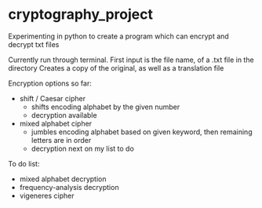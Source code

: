 # cryptography_project

Experimenting in python to create a program which can encrypt and decrypt txt files

Currently run through terminal.
First input is the file name, of a .txt file in the directory
	Creates a copy of the original, as well as a translation file

Encryption options so far:
 - shift / Caesar cipher
	- shifts encoding alphabet by the given number
	- decryption available
 - mixed alphabet cipher
	- jumbles encoding alphabet based on given keyword,
	  then remaining letters are in order
	- decryption next on my list to do

To do list:
 - mixed alphabet decryption
 - frequency-analysis decryption
 - vigeneres cipher